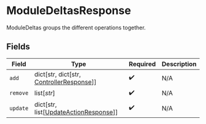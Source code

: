 # ModuleDeltasResponse

ModuleDeltas groups the different operations together.


## Fields

| Field                                                                                 | Type                                                                                  | Required                                                                              | Description                                                                           |
| ------------------------------------------------------------------------------------- | ------------------------------------------------------------------------------------- | ------------------------------------------------------------------------------------- | ------------------------------------------------------------------------------------- |
| `add`                                                                                 | dict[str, dict[str, [ControllerResponse](../../models/shared/controllerresponse.md)]] | :heavy_check_mark:                                                                    | N/A                                                                                   |
| `remove`                                                                              | list[*str*]                                                                           | :heavy_check_mark:                                                                    | N/A                                                                                   |
| `update`                                                                              | dict[str, list[[UpdateActionResponse](../../models/shared/updateactionresponse.md)]]  | :heavy_check_mark:                                                                    | N/A                                                                                   |